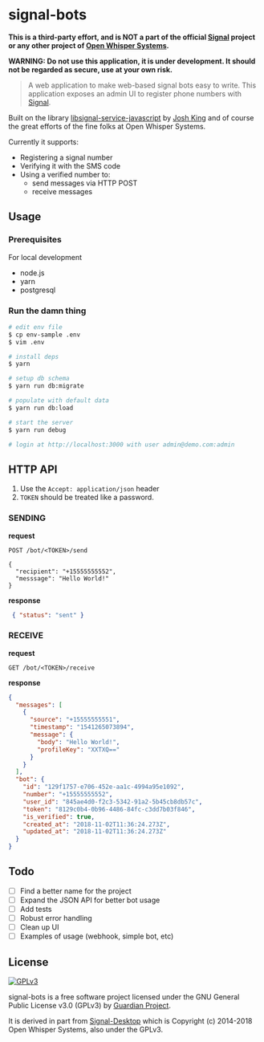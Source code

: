# signal-bots
**This is a third-party effort, and is NOT a part of the official [Signal][0] project or any other project of [Open Whisper Systems][1].**

**WARNING: Do not use this application, it is under development. It should not be regarded as secure, use at your own risk.**


> A web application to make web-based signal bots easy to write. This application exposes an admin UI to register phone numbers with [Signal][0].

Built on the library [libsignal-service-javascript][2] by [Josh King][3] and of course the great efforts of the fine folks at Open Whisper Systems.

Currently it supports:

* Registering a signal number
* Verifying it with the SMS code
* Using a verified number to:
  * send messages via HTTP POST
  * receive messages

## Usage

### Prerequisites

For local development 
* node.js
* yarn
* postgresql

### Run the damn thing

```bash
# edit env file
$ cp env-sample .env
$ vim .env

# install deps
$ yarn

# setup db schema
$ yarn run db:migrate

# populate with default data 
$ yarn run db:load

# start the server
$ yarn run debug

# login at http://localhost:3000 with user admin@demo.com:admin
```

## HTTP API 

1. Use the `Accept: application/json` header
2. `TOKEN` should be treated like a password.
### SENDING

**request**
```
POST /bot/<TOKEN>/send

{
  "recipient": "+15555555552",
  "messsage": "Hello World!"
}
```

**response**
```json
 { "status": "sent" }
```
### RECEIVE

**request**
```
GET /bot/<TOKEN>/receive
```

**response**
```json
{
  "messages": [
    {
      "source": "+15555555551",
      "timestamp": "1541265073894",
      "message": {
        "body": "Hello World!",
        "profileKey": "XXTXQ=="
      }
    }
  ],
  "bot": {
    "id": "129f1757-e706-452e-aa1c-4994a95e1092",
    "number": "+15555555552",
    "user_id": "845ae4d0-f2c3-5342-91a2-5b45cb8db57c",
    "token": "8129c0b4-0b96-4486-84fc-c3dd7b03f846",
    "is_verified": true,
    "created_at": "2018-11-02T11:36:24.273Z",
    "updated_at": "2018-11-02T11:36:24.273Z"
  }
}
```



## Todo

* [ ] Find a better name for the project
* [ ] Expand the JSON API for better bot usage
* [ ] Add tests
* [ ] Robust error handling
* [ ] Clean up UI
* [ ] Examples of usage (webhook, simple bot, etc)

## License
[<img src="https://www.gnu.org/graphics/gplv3-127x51.png" alt="GPLv3" >](http://www.gnu.org/licenses/gpl-3.0.html)

signal-bots is a free software project licensed under the GNU General Public License v3.0 (GPLv3) by [Guardian Project](https://guardianproject.info).

It is derived in part from [Signal-Desktop](https://github.com/WhisperSystems/Signal-Desktop) which is Copyright (c) 2014-2018 Open Whisper Systems, also under the GPLv3.


[0]: https://signal.org
[1]:  https://whispersystems.org
[2]: https://github.com/throneless-tech/libsignal-service-javascript
[3]: https://github.com/jheretic
